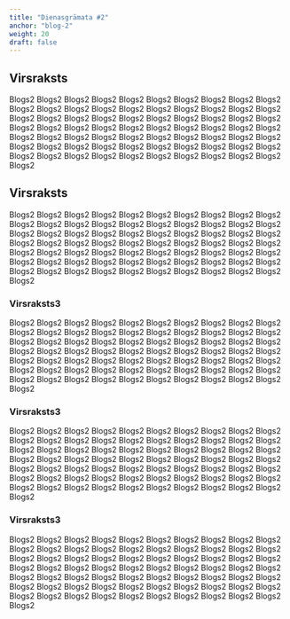 ```yaml
---
title: "Dienasgrāmata #2"
anchor: "blog-2"
weight: 20
draft: false
---
```


## Virsraksts

Blogs2 Blogs2 Blogs2 Blogs2 Blogs2 Blogs2 Blogs2 Blogs2 Blogs2 Blogs2 Blogs2 Blogs2 Blogs2 Blogs2 Blogs2 Blogs2 Blogs2 Blogs2 Blogs2 Blogs2 Blogs2 Blogs2 Blogs2 Blogs2 Blogs2 Blogs2 Blogs2 Blogs2 Blogs2 Blogs2 Blogs2 Blogs2 Blogs2 Blogs2 Blogs2 Blogs2 Blogs2 Blogs2 Blogs2 Blogs2 Blogs2 Blogs2 Blogs2 Blogs2 Blogs2 Blogs2 Blogs2 Blogs2 Blogs2 Blogs2 Blogs2 Blogs2 Blogs2 Blogs2 Blogs2 Blogs2 Blogs2 Blogs2 Blogs2 Blogs2 Blogs2 Blogs2 Blogs2 Blogs2 Blogs2 Blogs2 Blogs2 Blogs2 Blogs2 Blogs2 Blogs2 

## Virsraksts

Blogs2 Blogs2 Blogs2 Blogs2 Blogs2 Blogs2 Blogs2 Blogs2 Blogs2 Blogs2 Blogs2 Blogs2 Blogs2 Blogs2 Blogs2 Blogs2 Blogs2 Blogs2 Blogs2 Blogs2 Blogs2 Blogs2 Blogs2 Blogs2 Blogs2 Blogs2 Blogs2 Blogs2 Blogs2 Blogs2 Blogs2 Blogs2 Blogs2 Blogs2 Blogs2 Blogs2 Blogs2 Blogs2 Blogs2 Blogs2 Blogs2 Blogs2 Blogs2 Blogs2 Blogs2 Blogs2 Blogs2 Blogs2 Blogs2 Blogs2 Blogs2 Blogs2 Blogs2 Blogs2 Blogs2 Blogs2 Blogs2 Blogs2 Blogs2 Blogs2 Blogs2 Blogs2 Blogs2 Blogs2 Blogs2 Blogs2 Blogs2 Blogs2 Blogs2 Blogs2 Blogs2 

### Virsraksts3

Blogs2 Blogs2 Blogs2 Blogs2 Blogs2 Blogs2 Blogs2 Blogs2 Blogs2 Blogs2 Blogs2 Blogs2 Blogs2 Blogs2 Blogs2 Blogs2 Blogs2 Blogs2 Blogs2 Blogs2 Blogs2 Blogs2 Blogs2 Blogs2 Blogs2 Blogs2 Blogs2 Blogs2 Blogs2 Blogs2 Blogs2 Blogs2 Blogs2 Blogs2 Blogs2 Blogs2 Blogs2 Blogs2 Blogs2 Blogs2 Blogs2 Blogs2 Blogs2 Blogs2 Blogs2 Blogs2 Blogs2 Blogs2 Blogs2 Blogs2 Blogs2 Blogs2 Blogs2 Blogs2 Blogs2 Blogs2 Blogs2 Blogs2 Blogs2 Blogs2 Blogs2 Blogs2 Blogs2 Blogs2 Blogs2 Blogs2 Blogs2 Blogs2 Blogs2 Blogs2 Blogs2 

### Virsraksts3

Blogs2 Blogs2 Blogs2 Blogs2 Blogs2 Blogs2 Blogs2 Blogs2 Blogs2 Blogs2 Blogs2 Blogs2 Blogs2 Blogs2 Blogs2 Blogs2 Blogs2 Blogs2 Blogs2 Blogs2 Blogs2 Blogs2 Blogs2 Blogs2 Blogs2 Blogs2 Blogs2 Blogs2 Blogs2 Blogs2 Blogs2 Blogs2 Blogs2 Blogs2 Blogs2 Blogs2 Blogs2 Blogs2 Blogs2 Blogs2 Blogs2 Blogs2 Blogs2 Blogs2 Blogs2 Blogs2 Blogs2 Blogs2 Blogs2 Blogs2 Blogs2 Blogs2 Blogs2 Blogs2 Blogs2 Blogs2 Blogs2 Blogs2 Blogs2 Blogs2 Blogs2 Blogs2 Blogs2 Blogs2 Blogs2 Blogs2 Blogs2 Blogs2 Blogs2 Blogs2 Blogs2 

### Virsraksts3

Blogs2 Blogs2 Blogs2 Blogs2 Blogs2 Blogs2 Blogs2 Blogs2 Blogs2 Blogs2 Blogs2 Blogs2 Blogs2 Blogs2 Blogs2 Blogs2 Blogs2 Blogs2 Blogs2 Blogs2 Blogs2 Blogs2 Blogs2 Blogs2 Blogs2 Blogs2 Blogs2 Blogs2 Blogs2 Blogs2 Blogs2 Blogs2 Blogs2 Blogs2 Blogs2 Blogs2 Blogs2 Blogs2 Blogs2 Blogs2 Blogs2 Blogs2 Blogs2 Blogs2 Blogs2 Blogs2 Blogs2 Blogs2 Blogs2 Blogs2 Blogs2 Blogs2 Blogs2 Blogs2 Blogs2 Blogs2 Blogs2 Blogs2 Blogs2 Blogs2 Blogs2 Blogs2 Blogs2 Blogs2 Blogs2 Blogs2 Blogs2 Blogs2 Blogs2 Blogs2 Blogs2 